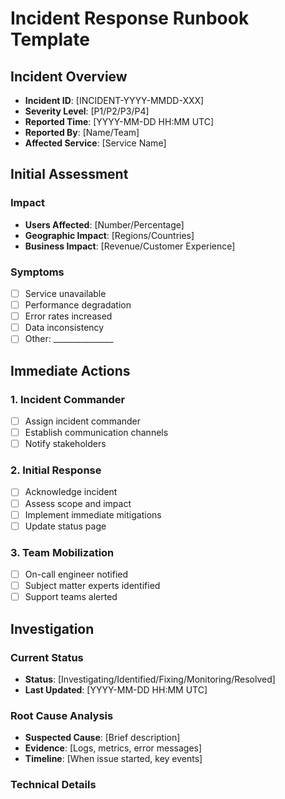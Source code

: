 # Incident Response Runbook Template

## Incident Overview
- **Incident ID**: [INCIDENT-YYYY-MMDD-XXX]
- **Severity Level**: [P1/P2/P3/P4]
- **Reported Time**: [YYYY-MM-DD HH:MM UTC]
- **Reported By**: [Name/Team]
- **Affected Service**: [Service Name]

## Initial Assessment
### Impact
- **Users Affected**: [Number/Percentage]
- **Geographic Impact**: [Regions/Countries]
- **Business Impact**: [Revenue/Customer Experience]

### Symptoms
- [ ] Service unavailable
- [ ] Performance degradation
- [ ] Error rates increased
- [ ] Data inconsistency
- [ ] Other: _______________

## Immediate Actions
### 1. Incident Commander
- [ ] Assign incident commander
- [ ] Establish communication channels
- [ ] Notify stakeholders

### 2. Initial Response
- [ ] Acknowledge incident
- [ ] Assess scope and impact
- [ ] Implement immediate mitigations
- [ ] Update status page

### 3. Team Mobilization
- [ ] On-call engineer notified
- [ ] Subject matter experts identified
- [ ] Support teams alerted

## Investigation
### Current Status
- **Status**: [Investigating/Identified/Fixing/Monitoring/Resolved]
- **Last Updated**: [YYYY-MM-DD HH:MM UTC]

### Root Cause Analysis
- **Suspected Cause**: [Brief description]
- **Evidence**: [Logs, metrics, error messages]
- **Timeline**: [When issue started, key events]

### Technical Details
